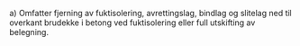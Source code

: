 a) Omfatter fjerning av fuktisolering, avrettingslag, bindlag og slitelag ned til overkant brudekke i betong ved fuktisolering eller full utskifting av belegning.

